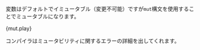 <!-- Variable bindings are immutable by default, but this can be overridden using
the `mut` modifier. -->
変数はデフォルトでイミュータブル（変更不可能）ですが`mut`構文を使用することでミュータブルになります。

{mut.play}

<!-- The compiler will throw a detailed diagnostic about mutability errors. -->
コンパイラはミュータビリティに関するエラーの詳細を出してくれます。
